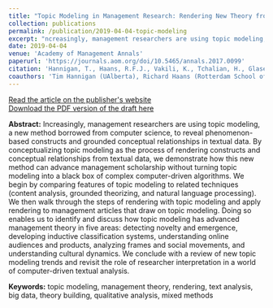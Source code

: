 ```yaml
---
title: "Topic Modeling in Management Research: Rendering New Theory from Textual Data"
collection: publications
permalink: /publication/2019-04-04-topic-modeling
excerpt: "ncreasingly, management researchers are using topic modeling, a new method borrowed from computer science, to reveal phenomenon-based constructs and grounded conceptual relationships in textual data. By conceptualizing topic modeling as the process of rendering constructs and conceptual relationships from textual data, we demonstrate how this new method can advance management scholarship without turning topic modeling into a black box of complex computer-driven algorithms..."
date: 2019-04-04
venue: 'Academy of Management Annals'
paperurl: 'https://journals.aom.org/doi/10.5465/annals.2017.0099'
citation: 'Hannigan, T., Haans, R.F.J., Vakili, K., Tchalian, H., Glaser, V., Wang, M., Kaplan, S., Jennings, P.D. (Forthcoming). &quot;Topic Modeling in Management Research: Rendering New Theory from Textual Data..&quot; <i>Academy of Management Annals</i>.'
coauthors: 'Tim Hannigan (UAlberta), Richard Haans (Rotterdam School of Management), Hovig Tchalian (Claremont), Vern Glaser (UAlberta), Milo Wang (UAlberta), Sarah Kaplan (Rotman), Dev Jennings (Ualberta)'
---
```

[Read the article on the publisher's website](https://journals.aom.org/doi/10.5465/annals.2017.0099)<br>
[Download the PDF version of the draft here](/files/creativity_specialization_pace_of_change.pdf)

<b>Abstract:</b> Increasingly, management researchers are using topic modeling, a new method borrowed from computer science, to reveal phenomenon-based constructs and grounded conceptual relationships in textual data. By conceptualizing topic modeling as the process of rendering constructs and conceptual relationships from textual data, we demonstrate how this new method can advance management scholarship without turning topic modeling into a black box of complex computer-driven algorithms. We begin by comparing features of topic modeling to related techniques (content analysis, grounded theorizing, and natural language processing). We then walk through the steps of rendering with topic modeling and apply rendering to management articles that draw on topic modeling. Doing so enables us to identify and discuss how topic modeling has advanced management theory in five areas: detecting novelty and emergence, developing inductive classification systems, understanding online audiences and products, analyzing frames and social movements, and understanding cultural dynamics. We conclude with a review of new topic modeling trends and revisit the role of researcher interpretation in a world of computer-driven textual analysis.

<b>Keywords:</b> topic modeling, management theory, rendering, text analysis, big data, theory building, qualitative analysis, mixed methods
